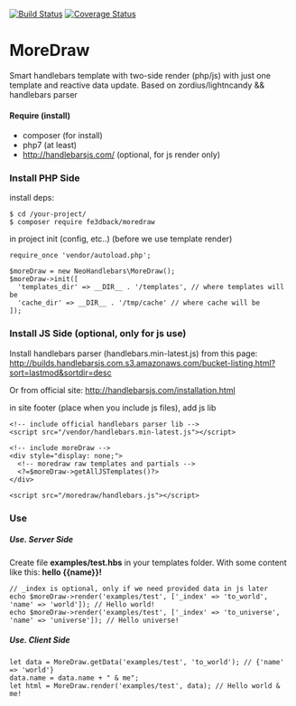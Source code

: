 [![Build Status](https://travis-ci.org/fe3dback/moredraw.svg?branch=master)](https://travis-ci.org/fe3dback/moredraw)
[![Coverage Status](https://coveralls.io/repos/github/fe3dback/moredraw/badge.svg?branch=master)](https://coveralls.io/github/fe3dback/moredraw?branch=master)

# MoreDraw
Smart handlebars template with two-side render (php/js) with just one template and reactive data update.
Based on zordius/lightncandy && handlebars parser

#### Require (install)
- composer (for install)
- php7 (at least)
- http://handlebarsjs.com/ (optional, for js render only)

### Install PHP Side

install deps:
```
$ cd /your-project/
$ composer require fe3dback/moredraw
```
in project init (config, etc..) (before we use template render)

```
require_once 'vendor/autoload.php';

$moreDraw = new NeoHandlebars\MoreDraw();
$moreDraw->init([
  'templates_dir' => __DIR__ . '/templates', // where templates will be
  'cache_dir' => __DIR__ . '/tmp/cache' // where cache will be
]);
```

### Install JS Side (optional, only for js use)

Install handlebars parser (handlebars.min-latest.js) from this page:
http://builds.handlebarsjs.com.s3.amazonaws.com/bucket-listing.html?sort=lastmod&sortdir=desc

Or from official site:
http://handlebarsjs.com/installation.html


in site footer (place when you include js files), add js lib

```
<!-- include official handlebars parser lib -->
<script src="/vendor/handlebars.min-latest.js"></script>

<!-- include moreDraw -->
<div style="display: none;">
  <!-- moredraw raw templates and partials -->
  <?=$moreDraw->getAllJSTemplates()?>
</div>

<script src="/moredraw/handlebars.js"></script>
```

### Use 

##### Use. Server Side

Create file **examples/test.hbs** in your templates folder. With some content like this: **hello {{name}}!**

```
// _index is optional, only if we need provided data in js later
echo $moreDraw->render('examples/test', ['_index' => 'to_world', 'name' => 'world']); // Hello world!
echo $moreDraw->render('examples/test', ['_index' => 'to_universe', 'name' => 'universe']); // Hello universe!
```

##### Use. Client Side

```
let data = MoreDraw.getData('examples/test', 'to_world'); // {'name' => 'world'}
data.name = data.name + " & me";
let html = MoreDraw.render('examples/test', data); // Hello world & me!
```

